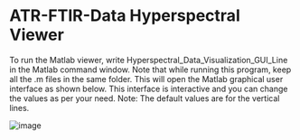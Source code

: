# ATR-FTIR-Data Hyperspectral Viewer

To run the Matlab viewer, write Hyperspectral_Data_Visualization_GUI_Line in the Matlab command window. Note that while running this program, keep all the .m files in the same folder.
This will open the Matlab graphical user interface as shown below. This interface is interactive and you can change the values as per your need. 
Note: The default values are for the vertical lines. 

![image](https://github.com/user-attachments/assets/268c1a07-ffef-4454-858a-73108b2e2e6a)

